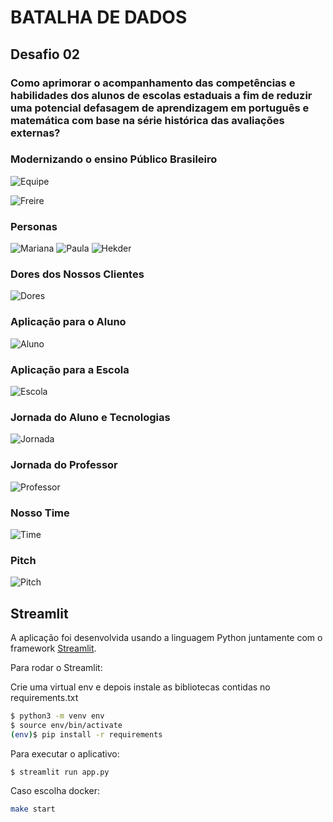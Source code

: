 # BATALHA DE DADOS
## Desafio 02
### Como aprimorar o acompanhamento das competências e habilidades dos alunos de escolas estaduais a fim de reduzir uma potencial defasagem de aprendizagem em português e matemática com base na série histórica das avaliações externas?


### Modernizando o ensino Público Brasileiro
![Equipe](https://github.com/valeriocardoso/batalha-de-dados/blob/main/imagens/1.png)

![Freire](https://github.com/valeriocardoso/batalha-de-dados/blob/main/imagens/2.png)

### Personas
![Mariana](https://github.com/valeriocardoso/batalha-de-dados/blob/main/imagens/3.png)
![Paula](https://github.com/valeriocardoso/batalha-de-dados/blob/main/imagens/4.png)
![Hekder](https://github.com/valeriocardoso/batalha-de-dados/blob/main/imagens/5.png)

### Dores dos Nossos Clientes
![Dores](https://github.com/valeriocardoso/batalha-de-dados/blob/main/imagens/6.png)

### Aplicação para o Aluno
![Aluno](https://github.com/valeriocardoso/batalha-de-dados/blob/main/imagens/7.png)

### Aplicação para a Escola
![Escola](https://github.com/valeriocardoso/batalha-de-dados/blob/main/imagens/8.png)

### Jornada do Aluno e Tecnologias
![Jornada](https://github.com/valeriocardoso/batalha-de-dados/blob/main/imagens/10.png)

### Jornada do Professor
![Professor](https://www.youtube.com/watch?v=zr9oeRI0SeE)

### Nosso Time
![Time](https://github.com/valeriocardoso/batalha-de-dados/blob/main/imagens/11.png)


### Pitch
![Pitch](https://www.youtube.com/watch?v=Rs_SBYf6Ja4o)


## Streamlit
A aplicação foi desenvolvida usando a linguagem Python juntamente com o framework [Streamlit](https://www.streamlit.io/).

Para rodar o Streamlit:

Crie uma virtual env e depois instale as bibliotecas contidas no requirements.txt

```bash
$ python3 -m venv env
$ source env/bin/activate
(env)$ pip install -r requirements
```
Para executar o aplicativo:
```bash
$ streamlit run app.py
```

Caso escolha docker:
```bash
make start
```

